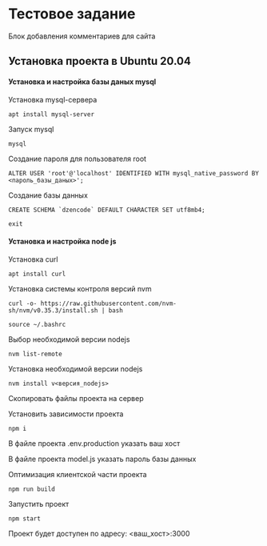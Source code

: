 # Тестовое задание
Блок добавления комментариев для сайта
## Установка проекта в Ubuntu 20.04
#### Установка и настройка базы даных mysql
Установка mysql-сервера
```
apt install mysql-server
```
Запуск mysql
```
mysql
```
Создание пароля для пользователя root
```
ALTER USER 'root'@'localhost' IDENTIFIED WITH mysql_native_password BY <пароль_базы_даных>';
```
Создание базы данных
```
CREATE SCHEMA `dzencode` DEFAULT CHARACTER SET utf8mb4;
```
```
exit
```
#### Установка и настройка node  js
Установка curl
```
apt install curl
```
Установка системы контроля версий nvm
```
curl -o- https://raw.githubusercontent.com/nvm-sh/nvm/v0.35.3/install.sh | bash
```
```
source ~/.bashrc
```
Выбор необходимой версии nodejs  
```
nvm list-remote
```
Установка необходимой версии nodejs  
```
nvm install v<версия_nodejs>
```
Скопировать файлы проекта на сервер

Установить зависимости проекта  
```
npm i
```

В файле проекта .env.production указать ваш хост

В файле проекта model.js указать пароль базы данных

Оптимизация клиентской части проекта
```
npm run build
```


Запустить проект  
```
npm start
```
Проект будет доступен по адресу: <ваш_хост>:3000




